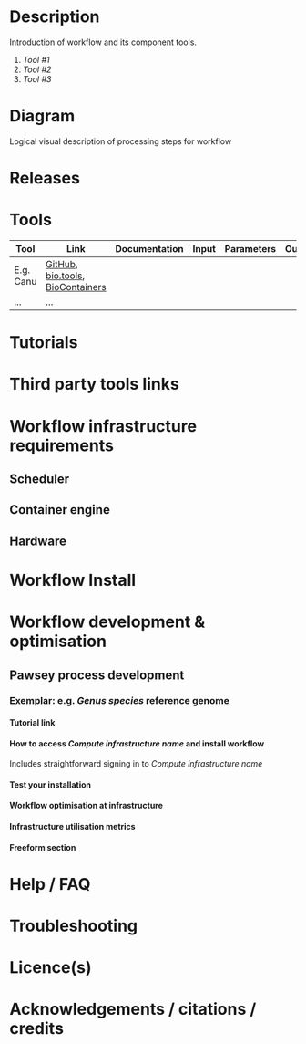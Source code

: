 # Description

Introduction of workflow and its component tools.

1. *Tool #1*
2. *Tool #2*
3. *Tool #3*

# Diagram

Logical visual description of processing steps for workflow

# Releases

# Tools

|Tool | Link | Documentation |Input  |Parameters  | Output |
|------|-------|--------|-------------|------------|--------------
|E.g. Canu | [GitHub](https://github.com/marbl/canu), [bio.tools](https://bio.tools/canu), [BioContainers](https://biocontainers.pro/#/tools/canu)|
|... | ... |

# Tutorials 

# Third party tools links

# Workflow infrastructure requirements

## Scheduler

## Container engine

## Hardware

# Workflow Install

# Workflow development & optimisation

## Pawsey process development

### Exemplar: e.g. *Genus species* reference genome

#### Tutorial link

#### How to access *Compute infrastructure name* and install workflow

Includes straightforward signing in to *Compute infrastructure name*

#### Test your installation

#### Workflow optimisation at infrastructure

#### Infrastructure utilisation metrics

#### Freeform section

# Help / FAQ

# Troubleshooting

# Licence(s)

# Acknowledgements / citations / credits
